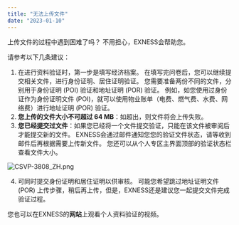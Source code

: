 ```yaml
---
title: "无法上传文件"
date: "2023-01-10"
---
```


<Ads></Ads> 

上传文件的过程中遇到困难了吗？ 不用担心，EXNESS会帮助您。

请参考以下几条建议：

1. 在进行资料验证时，第一步是填写经济档案。 在填写完问卷后，您可以继续提交相关文件，进行身份证明、居住证明验证。 您需要准备两份不同的文件，分别用于身份证明 (POI) 验证和地址证明 (POR) 验证。 例如，如您使用过身份证作为身份证明文件 (POI)，就可以使用物业账单（电费、燃气费、水费、网络费）进行地址证明 (POR) 验证。
2. **您上传的文件大小不可超过 64 MB**：如超出，则文件将会上传失败。
3. **您已经提交过文件**：如果您已经将一个文件提交验证，只能在该文件被审阅后才能提交新的文件。 EXNESS会通过邮件通知您您的验证文件状态，请等收到邮件后再根据需要上传新文件。 您还可以从个人专区主界面顶部的验证状态栏查看文件大小。

![CSVP-3808_ZH.png](https://testingcf.jsdelivr.net/gh/jarlin8/OSS@main/exhelp/CSVP-3808_ZH.png)

4. 可同时提交身份证明和居住证明以供审核。 可能您希望跳过地址证明文件 (POR) 上传步骤，稍后再上传，但是，EXNESS还是建议您一起提交文件完成验证过程。

您也可以在EXNESS的**网站**上观看个人资料验证的视频。
